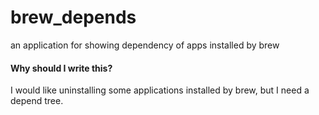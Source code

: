 # brew_depends
an application for showing  dependency of apps installed by brew

#### Why should I write this?
I would like uninstalling some applications installed by brew, but I need a depend tree.
